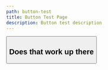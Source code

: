 ```yaml
---
path: button-test
title: Button Test Page
description: Button test description
---
```

<Button label="test" />

## Does that work up there
